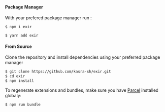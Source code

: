 #### Package Manager
With your prefered package manager run :
```shell script
$ npm i exir
```
```shell script
$ yarn add exir
```
#### From Source
Clone the repository and install dependencies using your preferred package manager
```sh
$ git clone https://github.com/kasra-sh/exir.git
$ cd exir
$ npm install
```
To regenerate extensions and bundles, make sure you have [Parcel](https://parceljs.org) installed globaly:
```sh
$ npm run bundle
```